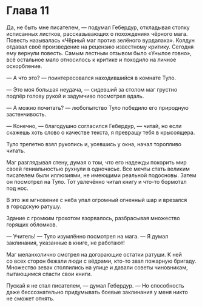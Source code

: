 # Глава 11

Да, не быть мне писателем, — подумал Гебердур, откладывая стопку исписанных листков, рассказывающих о похождениях чёрного мага. Повесть называлась «Чёрный маг против зелёного вурдалака». Колдун отдавал своё произведение на рецензию известному критику. Сегодня ему вернули повесть. Самым лестным отзывом было «Унылое говно», всё остальное мало относилось к критике и походило на личное оскорбление.

— А что это? — поинтересовался находившийся в комнате Туло.

— Это моя большая неудача, — сидевший за столом маг грустно подпёр голову рукой и задумчиво посмотрел вдаль.

— А можно почитать? — любопытство Туло победило его природную застенчивость.

— Конечно, — благодушно согласился Гебердур, — читай, но если скажешь хоть слово о качестве текста, я превращу тебя в крысоящера.

Туло трепетно взял рукопись и, усевшись у окна, начал торопливо читать.

Маг разглядывал стену, думая о том, что его надежды покорить мир своей гениальностью рухнули в одночасье. Все мечты стать великим писателем были иллюзиями, не имеющими реальной подосновы. Затем он посмотрел на Туло. Тот увлечённо читал книгу и что-то бормотал под нос.

В это же мгновение с неба упал огромный огненный шар и врезался в городскую ратушу.

Здание с громким грохотом взорвалось, разбрасывая множество горящих обломков.

— Учитель! — Туло изумлённо посмотрел на мага. — Я думал заклинания, указанные в книге, не работают!

Маг меланхолично смотрел на догорающие остатки ратуши. К ней со всех сторон бежали люди с вёдрами, кто-то звал пожарную бригаду. Множество зевак столпились на улице и давали советы чиновникам, пытающимся спасти свои книги.

Пускай я не стал писателем, — думал Гебердур. — Но способность даже бессознательно придумывать боевые заклинания у меня никто не сможет отнять.

